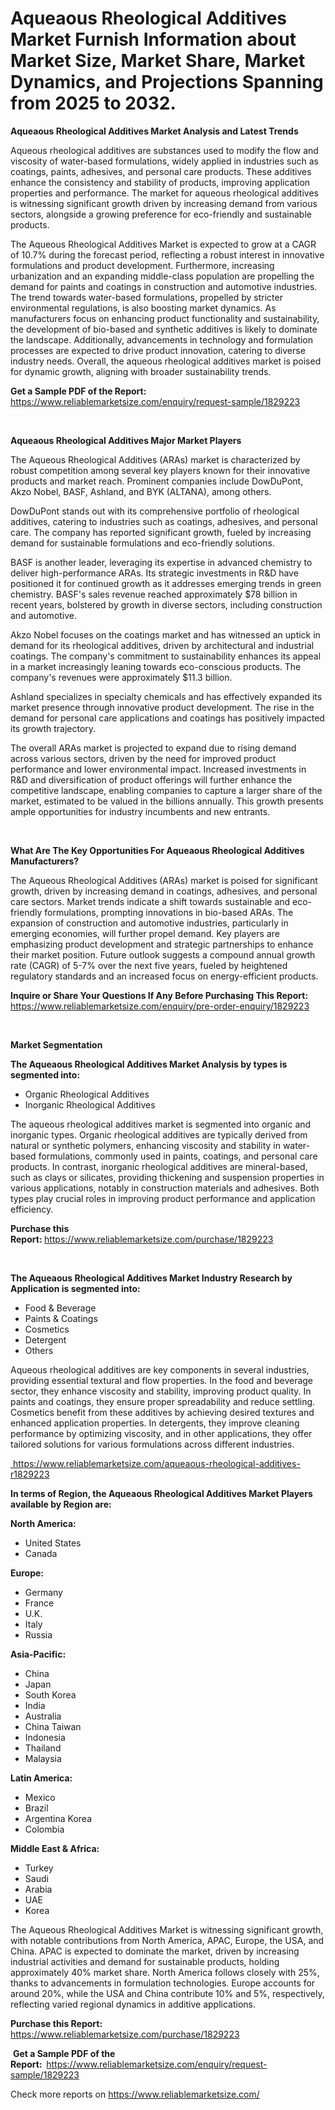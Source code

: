 <p><h1>Aqueaous Rheological Additives Market Furnish Information about Market Size, Market Share, Market Dynamics, and Projections Spanning from 2025 to 2032.</h1></p><p><strong>Aqueaous Rheological Additives Market Analysis and Latest Trends</strong></p>
<p><p>Aqueous rheological additives are substances used to modify the flow and viscosity of water-based formulations, widely applied in industries such as coatings, paints, adhesives, and personal care products. These additives enhance the consistency and stability of products, improving application properties and performance. The market for aqueous rheological additives is witnessing significant growth driven by increasing demand from various sectors, alongside a growing preference for eco-friendly and sustainable products.</p><p>The Aqueous Rheological Additives Market is expected to grow at a CAGR of 10.7% during the forecast period, reflecting a robust interest in innovative formulations and product development. Furthermore, increasing urbanization and an expanding middle-class population are propelling the demand for paints and coatings in construction and automotive industries. The trend towards water-based formulations, propelled by stricter environmental regulations, is also boosting market dynamics. As manufacturers focus on enhancing product functionality and sustainability, the development of bio-based and synthetic additives is likely to dominate the landscape. Additionally, advancements in technology and formulation processes are expected to drive product innovation, catering to diverse industry needs. Overall, the aqueous rheological additives market is poised for dynamic growth, aligning with broader sustainability trends.</p></p>
<p><strong>Get a Sample PDF of the Report:&nbsp;</strong> <a href="https://www.reliablemarketsize.com/enquiry/request-sample/1829223?utm_campaign=2769&utm_medium=2&utm_source=Github&utm_content=ia&utm_term=03042025&utm_id=aqueaous-rheological-additives">https://www.reliablemarketsize.com/enquiry/request-sample/1829223</a></p>
<p>&nbsp;</p>
<p><strong>Aqueaous Rheological Additives Major Market Players</strong></p>
<p><p>The Aqueous Rheological Additives (ARAs) market is characterized by robust competition among several key players known for their innovative products and market reach. Prominent companies include DowDuPont, Akzo Nobel, BASF, Ashland, and BYK (ALTANA), among others.</p><p>DowDuPont stands out with its comprehensive portfolio of rheological additives, catering to industries such as coatings, adhesives, and personal care. The company has reported significant growth, fueled by increasing demand for sustainable formulations and eco-friendly solutions.</p><p>BASF is another leader, leveraging its expertise in advanced chemistry to deliver high-performance ARAs. Its strategic investments in R&D have positioned it for continued growth as it addresses emerging trends in green chemistry. BASF's sales revenue reached approximately $78 billion in recent years, bolstered by growth in diverse sectors, including construction and automotive.</p><p>Akzo Nobel focuses on the coatings market and has witnessed an uptick in demand for its rheological additives, driven by architectural and industrial coatings. The company's commitment to sustainability enhances its appeal in a market increasingly leaning towards eco-conscious products. The company's revenues were approximately $11.3 billion.</p><p>Ashland specializes in specialty chemicals and has effectively expanded its market presence through innovative product development. The rise in the demand for personal care applications and coatings has positively impacted its growth trajectory. </p><p>The overall ARAs market is projected to expand due to rising demand across various sectors, driven by the need for improved product performance and lower environmental impact. Increased investments in R&D and diversification of product offerings will further enhance the competitive landscape, enabling companies to capture a larger share of the market, estimated to be valued in the billions annually. This growth presents ample opportunities for industry incumbents and new entrants.</p></p>
<p>&nbsp;</p>
<p><strong>What Are The Key Opportunities For Aqueaous Rheological Additives Manufacturers?</strong></p>
<p><p>The Aqueous Rheological Additives (ARAs) market is poised for significant growth, driven by increasing demand in coatings, adhesives, and personal care sectors. Market trends indicate a shift towards sustainable and eco-friendly formulations, prompting innovations in bio-based ARAs. The expansion of construction and automotive industries, particularly in emerging economies, will further propel demand. Key players are emphasizing product development and strategic partnerships to enhance their market position. Future outlook suggests a compound annual growth rate (CAGR) of 5-7% over the next five years, fueled by heightened regulatory standards and an increased focus on energy-efficient products.</p></p>
<p><strong>Inquire or Share Your Questions If Any Before Purchasing This Report:</strong> <a href="https://www.reliablemarketsize.com/enquiry/pre-order-enquiry/1829223?utm_campaign=2769&utm_medium=2&utm_source=Github&utm_content=ia&utm_term=03042025&utm_id=aqueaous-rheological-additives">https://www.reliablemarketsize.com/enquiry/pre-order-enquiry/1829223</a></p>
<p>&nbsp;</p>
<p><strong>Market Segmentation</strong></p>
<p><strong>The Aqueaous Rheological Additives Market Analysis by types is segmented into:</strong></p>
<p><ul><li>Organic Rheological Additives</li><li>Inorganic Rheological Additives</li></ul></p>
<p><p>The aqueous rheological additives market is segmented into organic and inorganic types. Organic rheological additives are typically derived from natural or synthetic polymers, enhancing viscosity and stability in water-based formulations, commonly used in paints, coatings, and personal care products. In contrast, inorganic rheological additives are mineral-based, such as clays or silicates, providing thickening and suspension properties in various applications, notably in construction materials and adhesives. Both types play crucial roles in improving product performance and application efficiency.</p></p>
<p><strong>Purchase this Report:&nbsp;</strong><a href="https://www.reliablemarketsize.com/purchase/1829223?utm_campaign=2769&utm_medium=2&utm_source=Github&utm_content=ia&utm_term=03042025&utm_id=aqueaous-rheological-additives">https://www.reliablemarketsize.com/purchase/1829223</a></p>
<p>&nbsp;</p>
<p><strong>The Aqueaous Rheological Additives Market Industry Research by Application is segmented into:</strong></p>
<p><ul><li>Food & Beverage</li><li>Paints & Coatings</li><li>Cosmetics</li><li>Detergent</li><li>Others</li></ul></p>
<p><p>Aqueous rheological additives are key components in several industries, providing essential textural and flow properties. In the food and beverage sector, they enhance viscosity and stability, improving product quality. In paints and coatings, they ensure proper spreadability and reduce settling. Cosmetics benefit from these additives by achieving desired textures and enhanced application properties. In detergents, they improve cleaning performance by optimizing viscosity, and in other applications, they offer tailored solutions for various formulations across different industries.</p></p>
<p><a href="https://www.reliablemarketsize.com/aqueaous-rheological-additives-r1829223?utm_campaign=2769&utm_medium=2&utm_source=Github&utm_content=ia&utm_term=03042025&utm_id=aqueaous-rheological-additives">&nbsp;https://www.reliablemarketsize.com/aqueaous-rheological-additives-r1829223</a></p>
<p><strong>In terms of Region, the Aqueaous Rheological Additives Market Players available by Region are:</strong></p>
<p>
    <p> <strong> North America: </strong>
        <ul>
            <li>United States</li>
            <li>Canada</li>
        </ul>
        </p> 
    <p> <strong> Europe: </strong>
        <ul>
            <li>Germany</li>
            <li>France</li>
            <li>U.K.</li>
            <li>Italy</li>
            <li>Russia</li>
        </ul>
        </p> 
    <p> <strong> Asia-Pacific: </strong>
        <ul>
            <li>China</li>
            <li>Japan</li>
            <li>South Korea</li>
            <li>India</li>
            <li>Australia</li>
            <li>China Taiwan</li>
            <li>Indonesia</li>
            <li>Thailand</li>
            <li>Malaysia</li>
        </ul>
        </p> 
    <p> <strong> Latin America: </strong>
        <ul>
            <li>Mexico</li>
            <li>Brazil</li>
            <li>Argentina Korea</li>
            <li>Colombia</li>
        </ul>
        </p> 
    <p> <strong> Middle East & Africa: </strong>
        <ul>
            <li>Turkey</li>
            <li>Saudi</li>
            <li>Arabia</li>
            <li>UAE</li>
            <li>Korea</li>
        </ul>
    </p>
    </p>
<p><p>The Aqueous Rheological Additives Market is witnessing significant growth, with notable contributions from North America, APAC, Europe, the USA, and China. APAC is expected to dominate the market, driven by increasing industrial activities and demand for sustainable products, holding approximately 40% market share. North America follows closely with 25%, thanks to advancements in formulation technologies. Europe accounts for around 20%, while the USA and China contribute 10% and 5%, respectively, reflecting varied regional dynamics in additive applications.</p></p>
<p><strong>Purchase this Report: </strong><a href="https://www.reliablemarketsize.com/purchase/1829223?utm_campaign=2769&utm_medium=2&utm_source=Github&utm_content=ia&utm_term=03042025&utm_id=aqueaous-rheological-additives">https://www.reliablemarketsize.com/purchase/1829223</a></p>
<p>&nbsp;<strong>Get a Sample PDF of the Report:&nbsp;&nbsp;</strong><a href="https://www.reliablemarketsize.com/enquiry/request-sample/1829223?utm_campaign=2769&utm_medium=2&utm_source=Github&utm_content=ia&utm_term=03042025&utm_id=aqueaous-rheological-additives">https://www.reliablemarketsize.com/enquiry/request-sample/1829223</a></p>
<p><strong></strong></p>
<p>Check more reports on <a href="https://www.reliablemarketsize.com/?utm_campaign=2769&utm_medium=2&utm_source=Github&utm_content=ia&utm_term=03042025&utm_id=aqueaous-rheological-additives">https://www.reliablemarketsize.com/</a></p>
